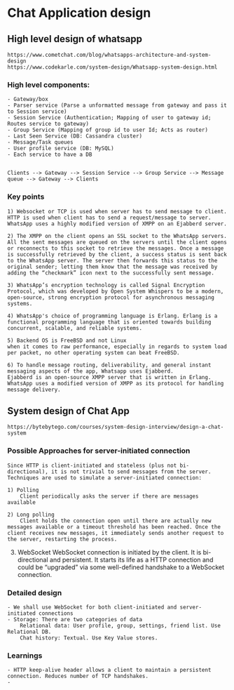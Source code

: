 # Chat Application design

## High level design of whatsapp

    https://www.cometchat.com/blog/whatsapps-architecture-and-system-design
    https://www.codekarle.com/system-design/Whatsapp-system-design.html 

### High level components:

    - Gateway/box
    - Parser service (Parse a unformatted message from gateway and pass it to Session service)
    - Session Service (Authentication; Mapping of user to gateway id; Routes service to gateway)
    - Group Service (Mapping of group id to user Id; Acts as router)
    - Last Seen Service (DB: Cassandra cluster)
    - Message/Task queues
    - User profile service (DB: MySQL)
    - Each service to have a DB 


    Clients --> Gateway --> Session Service --> Group Service --> Message queue --> Gateway --> Clients

### Key points

    1) Websocket or TCP is used when server has to send message to client. HTTP is used when client has to send a request/message to server. WhatsApp uses a highly modified version of XMPP on an Ejabberd server.

    2) The XMPP on the client opens an SSL socket to the WhatsApp servers. All the sent messages are queued on the servers until the client opens or reconnects to this socket to retrieve the messages. Once a message is successfully retrieved by the client, a success status is sent back to the WhatsApp server. The server then forwards this status to the original sender; letting them know that the message was received by adding the “checkmark” icon next to the successfully sent message.

    3) WhatsApp’s encryption technology is called Signal Encryption Protocol, which was developed by Open System Whispers to be a modern, open-source, strong encryption protocol for asynchronous messaging systems.

    4) WhatsApp's choice of programming language is Erlang. Erlang is a functional programming language that is oriented towards building concurrent, scalable, and reliable systems.
    
    5) Backend OS is FreeBSD and not Linux
    when it comes to raw performance, especially in regards to system load per packet, no other operating system can beat FreeBSD. 

    6) To handle message routing, deliverability, and general instant messaging aspects of the app, Whatsapp uses Ejabberd.
    Ejabberd is an open-source XMPP server that is written in Erlang. WhatsApp uses a modified version of XMPP as its protocol for handling message delivery.


## System design of Chat App

    https://bytebytego.com/courses/system-design-interview/design-a-chat-system


### Possible Approaches for server-initiated connection

    Since HTTP is client-initiated and stateless (plus not bi-directional), it is not trivial to send messages from the server. Techniques are used to simulate a server-initiated connection: 
    
    1) Polling
        Client periodically asks the server if there are messages available
    
    2) Long polling
        Client holds the connection open until there are actually new messages available or a timeout threshold has been reached. Once the client receives new messages, it immediately sends another request to the server, restarting the process.
    
   3)  WebSocket
        WebSocket connection is initiated by the client. It is bi-directional and persistent. It starts its life as a HTTP connection and could be “upgraded” via some well-defined handshake to a WebSocket connection.



### Detailed design

    - We shall use WebSocket for both client-initiated and server-initiated connections
    - Storage: There are two categories of data
        Relational data: User profile, group, settings, friend list. Use Relational DB.
        Chat history: Textual. Use Key Value stores.
            


### Learnings

    - HTTP keep-alive header allows a client to maintain a persistent connection. Reduces number of TCP handshakes.
    - 